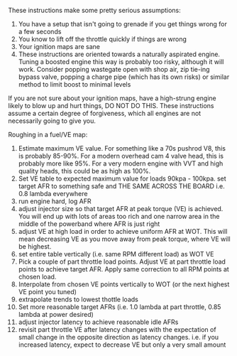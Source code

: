 These instructions make some pretty serious assumptions:
1. You have a setup that isn't going to grenade if you get things wrong for a few seconds
2. You know to lift off the throttle quickly if things are wrong
3. Your ignition maps are sane
4. These instructions are oriented towards a naturally aspirated engine.  Tuning a boosted engine this way is probably too risky, although it will work.  Consider popping wastegate open with shop air, zip tie-ing bypass valve, popping a charge pipe (which has its own risks) or similar method to limit boost to minimal levels

  If you are not sure about your ignition maps, have a high-strung engine likely to blow up and hurt things, DO NOT DO THIS.  These instructions assume a certain degree of forgiveness, which all engines are not necessarily going to give you.

Roughing in a fuel/VE map:
1. Estimate maximum VE value.  For something like a 70s pushrod V8, this is probably 85-90%.  For a modern overhead cam 4 valve head, this is probably more like 95%.  For a very modern engine with VVT and high quality heads, this could be as high as 100%.
2. Set VE table to expected maximum value for loads 90kpa - 100kpa.  set target AFR to something safe and THE SAME ACROSS THE BOARD i.e. 0.8 lambda everywhere
3. run engine hard, log AFR
4. adjust injector size so that target AFR at peak torque (VE) is achieved.  You will end up with lots of areas too rich and one narrow area in the middle of the powerband where AFR is just right
5. adjust VE at high load in order to achieve uniform AFR at WOT.  This will mean decreasing VE as you move away from peak torque, where VE will be highest.
6. set entire table vertically (i.e. same RPM different load) as WOT VE
7. Pick a couple of part throttle load points.  Adjust VE at part throttle load points to achieve target AFR.  Apply same correction to all RPM points at chosen load.
8. Interpolate from chosen VE points vertically to WOT (or the next highest VE point you tuned)
9. extrapolate trends to lowest thottle loads
10. Set more reasonable target AFRs (i.e. 1.0 lambda at part throttle, 0.85 lambda at power desired)
11. adjust injector latency to achieve reasonable idle AFRs
12. revisit part throttle VE after latency changes with the expectation of small change in the opposite direction as latency changes.  i.e. if you increased latency, expect to decrease VE but only a very small amount
